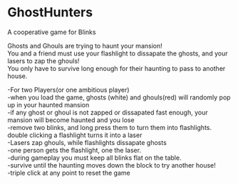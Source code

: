 # GhostHunters
A cooperative game for Blinks  

Ghosts and Ghouls are trying to haunt your mansion!  
You and a friend must use your flashlight to dissapate the ghosts, and your lasers to zap the ghouls!  
You only have to survive long enough for their haunting to pass to another house. 

  
-For two Players(or one ambitious player)  
-when you load the game, ghosts (white) and ghouls(red) will randomly pop up in your haunted mansion  
-if any ghost or ghoul is not zapped or dissapated fast enough, your mansion will become haunted and you lose  
-remove two blinks, and long press them to turn them into flashlights. double clicking a flashlight turns it into a laser  
-Lasers zap ghouls, while flashlights dissapate ghosts  
-one person gets the flashlight, one the laser.  
-during gameplay you must keep all blinks flat on the table.  
-survive until the haunting moves down the block to try another house!  
-triple click at any point to reset the game  
